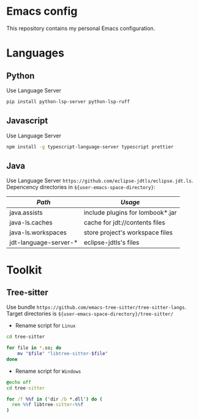 Emacs config
===========================

This repository contains my personal Emacs configuration.

# Languages

## Python

Use Language Server

```bash
pip install python-lsp-server python-lsp-ruff
```

## Javascript

Use Language Server

```bash
npm install -g typescript-language-server typescript prettier
```

## Java

Use Language Server ```https://github.com/eclipse-jdtls/eclipse.jdt.ls```.  
Depencency directories in ```${user-emacs-space-directory}```:

| *Path*                | *Usage*                          |
|-----------------------|----------------------------------|
| java.assists          | include plugins for lombook*.jar |
| java-ls.caches        | cache for jdt://contents files   |
| java-ls.workspaces    | store project's workspace files  |
| jdt-language-server-* | eclipse-jdtls's files            |

# Toolkit

## Tree-sitter

Use bundle ```https://github.com/emacs-tree-sitter/tree-sitter-langs```.  
Target directories is ```${user-emacs-space-directory}/tree-sitter/```

* Rename script for `Linux`
```bash
cd tree-sitter

for file in *.so; do
    mv "$file" "libtree-sitter-$file"
done
```

* Rename script for `Windows`

```cmd
@echo off
cd tree-sitter

for /f %%f in ('dir /b *.dll') do (
  ren %%f libtree-sitter-%%f
)
```


